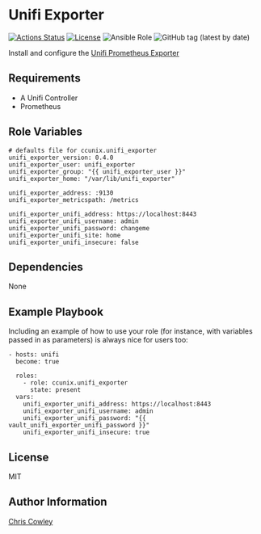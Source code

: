 Unifi Exporter
=========

[![Actions Status](https://github.com/chriscowley/ansible-role-unifi_exporter/workflows/Static%20code%20analysis/badge.svg)](https://github.com/chriscowley/ansible-role-unifi_exporter/actions)
[![License](https://img.shields.io/badge/license-MIT%20License-brightgreen.svg)](https://opensource.org/licenses/MIT)
![Ansible Role](https://img.shields.io/ansible/role/d/chriscowley.unifi_exporter)
![GitHub tag (latest by date)](https://img.shields.io/github/v/tag/chriscowley/ansible-role-unifi_exporter)


Install and configure the [Unifi Prometheus Exporter](https://github.com/mdlayher/unifi_exporter)

Requirements
------------

- A Unifi Controller
- Prometheus

Role Variables
--------------

```
# defaults file for ccunix.unifi_exporter
unifi_exporter_version: 0.4.0
unifi_exporter_user: unifi_exporter
unifi_exporter_group: "{{ unifi_exporter_user }}"
unifi_exporter_home: "/var/lib/unifi_exporter"

unifi_exporter_address: :9130
unifi_exporter_metricspath: /metrics

unifi_exporter_unifi_address: https://localhost:8443
unifi_exporter_unifi_username: admin
unifi_exporter_unifi_password: changeme
unifi_exporter_unifi_site: home
unifi_exporter_unifi_insecure: false
```

Dependencies
------------

None

Example Playbook
----------------

Including an example of how to use your role (for instance, with variables passed in as parameters) is always nice for users too:

    - hosts: unifi
      become: true
      
      roles:
        - role: ccunix.unifi_exporter
          state: present
      vars:
        unifi_exporter_unifi_address: https://localhost:8443
        unifi_exporter_unifi_username: admin
        unifi_exporter_unifi_password: "{{  vault_unifi_exporter_unifi_password }}"
        unifi_exporter_unifi_insecure: true

License
-------

MIT

Author Information
------------------

[Chris Cowley](https://github.com/chriscowley)
